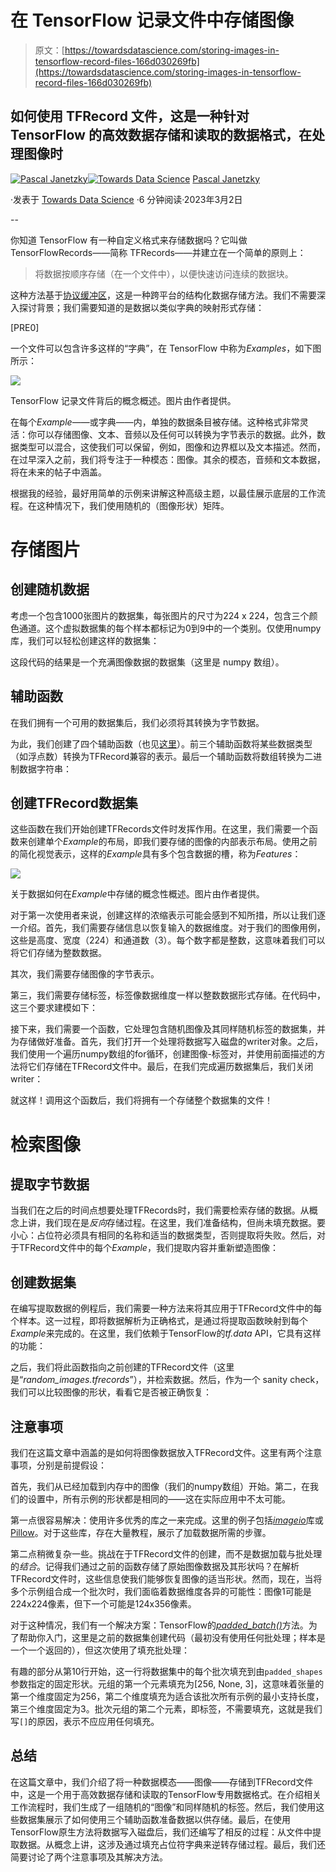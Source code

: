 # 在 TensorFlow 记录文件中存储图像

> 原文：[https://towardsdatascience.com/storing-images-in-tensorflow-record-files-166d030269fb](https://towardsdatascience.com/storing-images-in-tensorflow-record-files-166d030269fb)

## 如何使用 TFRecord 文件，这是一种针对 TensorFlow 的高效数据存储和读取的数据格式，在处理图像时

[](https://pascaljanetzky.medium.com/?source=post_page-----166d030269fb--------------------------------)[![Pascal Janetzky](../Images/43d68509b63c5f9b3fc9cef3cbfc1a88.png)](https://pascaljanetzky.medium.com/?source=post_page-----166d030269fb--------------------------------)[](https://towardsdatascience.com/?source=post_page-----166d030269fb--------------------------------)[![Towards Data Science](../Images/a6ff2676ffcc0c7aad8aaf1d79379785.png)](https://towardsdatascience.com/?source=post_page-----166d030269fb--------------------------------) [Pascal Janetzky](https://pascaljanetzky.medium.com/?source=post_page-----166d030269fb--------------------------------)

·发表于 [Towards Data Science](https://towardsdatascience.com/?source=post_page-----166d030269fb--------------------------------) ·6 分钟阅读·2023年3月2日

--

你知道 TensorFlow 有一种自定义格式来存储数据吗？它叫做 TensorFlowRecords——简称 TFRecords——并建立在一个简单的原则上：

> 将数据按顺序存储（在一个文件中），以便快速访问连续的数据块。

这种方法基于[协议缓冲区](https://protobuf.dev)，这是一种跨平台的结构化数据存储方法。我们不需要深入探讨背景；我们需要知道的是数据以类似字典的映射形式存储：

[PRE0]

一个文件可以包含许多这样的“字典”，在 TensorFlow 中称为*Examples*，如下图所示：

![](../Images/69cbaf7ba9b6ffb094a9c292aeea5fa9.png)

TensorFlow 记录文件背后的概念概述。图片由作者提供。

在每个*Example*——或字典——内，单独的数据条目被存储。这种格式非常灵活：你可以存储图像、文本、音频以及任何可以转换为字节表示的数据。此外，数据类型可以混合，这使我们可以保留，例如，图像和边界框以及文本描述。然而，在过早深入之前，我们将专注于一种模态：图像。其余的模态，音频和文本数据，将在未来的帖子中涵盖。

根据我的经验，最好用简单的示例来讲解这种高级主题，以最佳展示底层的工作流程。在这种情况下，我们使用随机的（图像形状）矩阵。

# 存储图片

## 创建随机数据

考虑一个包含1000张图片的数据集，每张图片的尺寸为224 x 224，包含三个颜色通道。这个虚拟数据集的每个样本都标记为0到9中的一个类别。仅使用numpy库，我们可以轻松创建这样的数据集：

这段代码的结果是一个充满图像数据的数据集（这里是 numpy 数组）。

## 辅助函数

在我们拥有一个可用的数据集后，我们必须将其转换为字节数据。

为此，我们创建了四个辅助函数（也见[这里](https://www.tensorflow.org/tutorials/load_data/tfrecord#data_types_for_tftrainexample)）。前三个辅助函数将某些数据类型（如浮点数）转换为TFRecord兼容的表示。最后一个辅助函数将数组转换为二进制数据字符串：

## 创建TFRecord数据集

这些函数在我们开始创建TFRecords文件时发挥作用。在这里，我们需要一个函数来创建单个*Example*的布局，即我们要存储的图像的内部表示布局。使用之前的简化视觉表示，这样的*Example*具有多个包含数据的槽，称为*Features*：

![](../Images/1faab92c2b453e66337e78ef1bb1583c.png)

关于数据如何在*Example*中存储的概念性概述。图片由作者提供。

对于第一次使用者来说，创建这样的浓缩表示可能会感到不知所措，所以让我们逐一介绍。首先，我们需要存储信息以恢复输入的数据维度。对于我们的图像用例，这些是高度、宽度（224）和通道数（3）。每个数字都是整数，这意味着我们可以将它们存储为整数数据。

其次，我们需要存储图像的字节表示。

第三，我们需要存储标签，标签像数据维度一样以整数数据形式存储。在代码中，这三个要求建模如下：

接下来，我们需要一个函数，它处理包含随机图像及其同样随机标签的数据集，并为存储做好准备。首先，我们打开一个处理将数据写入磁盘的writer对象。之后，我们使用一个遍历numpy数组的for循环，创建图像-标签对，并使用前面描述的方法将它们存储在TFRecord文件中。最后，在我们完成遍历数据集后，我们关闭writer：

就这样！调用这个函数后，我们将拥有一个存储整个数据集的文件！

# 检索图像

## 提取字节数据

当我们在之后的时间点想要处理TFRecords时，我们需要检索存储的数据。从概念上讲，我们现在是*反向*存储过程。在这里，我们准备结构，但尚未填充数据。要小心：占位符必须具有相同的名称和适当的数据类型，否则提取将失败。然后，对于TFRecord文件中的每个*Example*，我们提取内容并重新塑造图像：

## 创建数据集

在编写提取数据的例程后，我们需要一种方法来将其应用于TFRecord文件中的每个样本。这一过程，即将数据解析为正确格式，是通过将提取函数映射到每个*Example*来完成的。在这里，我们依赖于TensorFlow的*tf.data* API，它具有这样的功能：

之后，我们将此函数指向之前创建的TFRecord文件（这里是“*random_images.tfrecords*”），并检索数据。然后，作为一个 sanity check，我们可以比较图像的形状，看看它是否被正确恢复：

## 注意事项

我们在这篇文章中涵盖的是如何将图像数据放入TFRecord文件。这里有两个注意事项，分别是前提假设：

首先，我们从已经加载到内存中的图像（我们的numpy数组）开始。第二，在我们的设置中，所有示例的形状都是相同的——这在实际应用中不太可能。

第一点很容易解决：使用许多优秀的库之一来完成。这里的例子包括[*imageio*](https://pypi.org/project/imageio/)库或[Pillow](https://pypi.org/project/Pillow/)。对于这些库，存在大量教程，展示了加载数据所需的步骤。

第二点稍微复杂一些。挑战在于TFRecord文件的创建，而不是数据加载与批处理的*结合*。记得我们通过之前的函数存储了原始图像数据及其形状吗？在解析TFRecord文件时，这些信息使我们能够恢复图像的适当形状。然而，现在，当将多个示例组合成一个批次时，我们面临着数据维度各异的可能性：图像1可能是224x224像素，但下一个可能是124x356像素。

对于这种情况，我们有一个解决方案：TensorFlow的[*padded_batch()*](https://www.tensorflow.org/api_docs/python/tf/data/Dataset#padded_batch)方法。为了帮助你入门，这里是之前的数据集创建代码（最初没有使用任何批处理；样本是一个一个返回的），但这次使用了填充批处理：

有趣的部分从第10行开始，这一行将数据集中的每个批次填充到由`padded_shapes`参数指定的固定形状。元组的第一个元素填充为[256, None, 3]，这意味着张量的第一个维度固定为256，第二个维度填充为适合该批次所有示例的最小支持长度，第三个维度固定为3。批次元组的第二个元素，即标签，不需要填充，这就是我们写`[]`的原因，表示不应应用任何填充。

## 总结

在这篇文章中，我们介绍了将一种数据模态——图像——存储到TFRecord文件中，这是一个用于高效数据存储和读取的TensorFlow专用数据格式。在介绍相关工作流程时，我们生成了一组随机的“图像”和同样随机的标签。然后，我们使用这些数据集展示了如何使用三个辅助函数准备数据以供存储。最后，在使用TensorFlow原生方法将数据写入磁盘后，我们还编写了相反的过程：从文件中提取数据。从概念上讲，这涉及通过填充占位符字典来逆转存储过程。最后，我们还简要讨论了两个注意事项及其解决方法。

